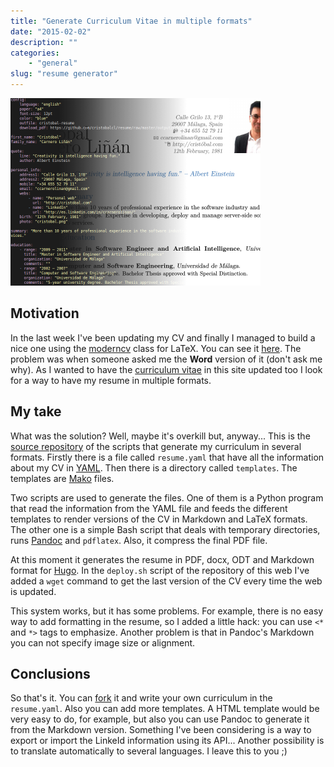 ```yaml
---
title: "Generate Curriculum Vitae in multiple formats"
date: "2015-02-02"
description: ""
categories:
    - "general"
slug: "resume generator"
---
```


![](/images/post-cv-generator.png)

## Motivation

In the last week I've been updating my CV and finally I managed to build a nice one using the [moderncv](http://www.ctan.org/pkg/moderncv) class for LaTeX. You can see it [here](https://github.com/cristobalcl/resume/raw/master/output/cristobal-resume.pdf). The problem was when someone asked me the **Word** version of it (don't ask me why). As I wanted to have the [curriculum vitae](/cv) in this site updated too I look for a way to have my resume in multiple formats.

## My take

What was the solution? Well, maybe it's overkill but, anyway... This is the [source repository](https://github.com/cristobalcl/resume) of the scripts that generate my curriculum in several formats. Firstly there is a file called `resume.yaml` that have all the information about my CV in [YAML](http://www.yaml.org/). Then there is a directory called `templates`. The templates are [Mako](http://www.makotemplates.org/) files.

Two scripts are used to generate the files. One of them is a Python program that read the information from the YAML file and feeds the different templates to render versions of the CV in Markdown and LaTeX formats. The other one is a simple Bash script that deals with temporary directories, runs [Pandoc](http://johnmacfarlane.net/pandoc/) and `pdflatex`. Also, it compress the final PDF file.

At this moment it generates the resume in PDF, docx, ODT and Markdown format for [Hugo](http://gohugo.io/). In the `deploy.sh` script of the repository of this web I've added a `wget` command to get the last version of the CV every time the web is updated.

This system works, but it has some problems. For example, there is no easy way to add formatting in the resume, so I added a little hack: you can use `<*` and `*>` tags to emphasize. Another problem is that in Pandoc's Markdown you can not specify image size or alignment.

## Conclusions

So that's it. You can [fork](https://github.com/cristobalcl/resume/fork) it and write your own curriculum in the `resume.yaml`. Also you can add more templates. A HTML template would be very easy to do, for example, but also you can use Pandoc to generate it from the Markdown version. Something I've been considering is a way to export or import the LinkeId information using its API... Another possibility is to translate automatically to several languages. I leave this to you ;)
